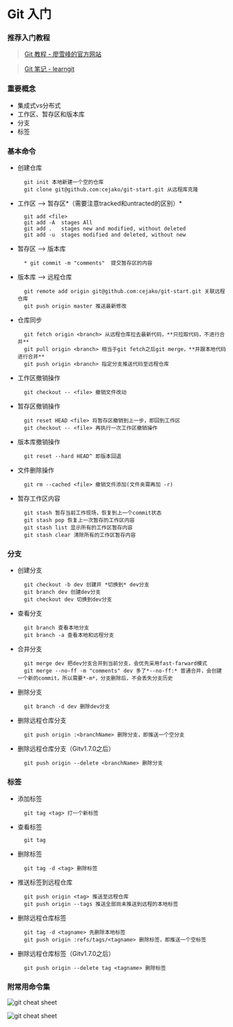 # Git 入门

### 推荐入门教程
> [Git 教程 - 廖雪峰的官方网站](http://www.liaoxuefeng.com/wiki/0013739516305929606dd18361248578c67b8067c8c017b000)

> [Git 笔记 - learngit](https://github.com/michaelliao/learngit/blob/master/Git%E5%AD%A6%E4%B9%A0%E7%AC%94%E8%AE%B0/git%E5%AD%A6%E4%B9%A0%E7%AC%94%E8%AE%B0.md)

### 重要概念
* 集成式vs分布式
* 工作区、暂存区和版本库
* 分支
* 标签

### 基本命令
* 创建仓库

		git init 本地新建一个空的仓库
		git clone git@github.com:cejako/git-start.git 从远程库克隆
* 工作区 --> 暂存区*（需要注意tracked和untracted的区别）*
	
		git add <file>
		git add -A  stages All
		git add .   stages new and modified, without deleted
		git add -u  stages modified and deleted, without new                    
* 暂存区 --> 版本库
		
		* git commit -m "comments"	提交暂存区的内容
* 版本库 --> 远程仓库
	
		git remote add origin git@github.com:cejako/git-start.git 关联远程仓库
		git push origin master 推送最新修改
* 仓库同步
	
		git fetch origin <branch> 从远程仓库拉去最新代码，**只拉取代码，不进行合并**
		git pull origin <branch> 相当于git fetch之后git merge，**并跟本地代码进行合并**
		git push origin <branch> 指定分支推送代码至远程仓库
* 工作区撤销操作
	
		git checkout -- <file> 撤销文件改动
* 暂存区撤销操作
	
		git reset HEAD <file> 将暂存区撤销到上一步，即回到工作区
		git checkout -- <file> 再执行一次工作区撤销操作
* 版本库撤销操作
	
		git reset --hard HEAD^ 即版本回退
* 文件删除操作
	
		git rm --cached <file> 撤销文件添加(文件夹需再加 -r)
* 暂存工作区内容
	
		git stash 暂存当前工作现场，恢复到上一个commit状态
		git stash pop 恢复上一次暂存的工作区内容
		git stash list 显示所有的工作区暂存内容
		git stash clear 清除所有的工作区暂存内容
	
### 分支
* 创建分支
	
		git checkout -b dev 创建并 *切换到* dev分支
		git branch dev 创建dev分支
		git checkout dev 切换到dev分支
* 查看分支
	
		git branch 查看本地分支
		git branch -a 查看本地和远程分支
* 合并分支
	
		git merge dev 把dev分支合并到当前分支，会优先采用fast-farward模式
		git merge --no-ff -m "comments" dev 多了*--no-ff:* 普通合并，会创建一个新的commit，所以需要*-m*，分支删除后，不会丢失分支历史
* 删除分支
	
		git branch -d dev 删除dev分支
* 删除远程仓库分支
	
		git push origin :<branchName> 删除分支，即推送一个空分支
* 删除远程仓库分支（Gitv1.7.0之后）
	
		git push origin --delete <branchName> 删除分支

### 标签
* 添加标签
	
		git tag <tag> 打一个新标签
* 查看标签
	
		git tag
* 删除标签
	
		git tag -d <tag> 删除标签
* 推送标签到远程仓库
	
		git push origin <tag> 推送至远程仓库
		git push origin --tags 推送全部尚未推送到远程的本地标签
* 删除远程仓库标签
	
		git tag -d <tagname> 先删除本地标签
		git push origin :refs/tags/<tagname> 删除标签，即推送一个空标签
* 删除远程仓库标签（Gitv1.7.0之后）
	
		git push origin --delete tag <tagname> 删除标签
		
### 附常用命令集
![git cheat sheet](https://www.git-tower.com/blog/content/posts/54-git-cheat-sheet/git-cheat-sheet-large01.png)

![git cheat sheet](https://www.git-tower.com/blog/content/posts/54-git-cheat-sheet/git-cheat-sheet-large02.png)
